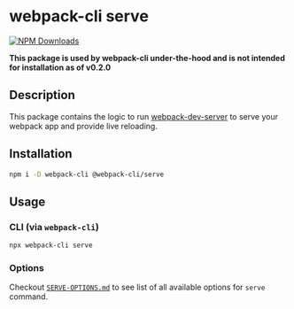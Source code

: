 # webpack-cli serve

[![NPM Downloads][downloads]][downloads-url]

**This package is used by webpack-cli under-the-hood and is not intended for installation as of v0.2.0**

## Description

This package contains the logic to run [webpack-dev-server](https://github.com/webpack/webpack-dev-server) to serve your webpack app and provide live reloading.

## Installation

```bash
npm i -D webpack-cli @webpack-cli/serve
```

## Usage

### CLI (via `webpack-cli`)

```bash
npx webpack-cli serve
```

### Options

Checkout [`SERVE-OPTIONS.md`](../../SERVE-OPTIONS.md) to see list of all available options for `serve` command.

[downloads]: https://img.shields.io/npm/dm/@webpack-cli/serve.svg
[downloads-url]: https://www.npmjs.com/package/@webpack-cli/serve
